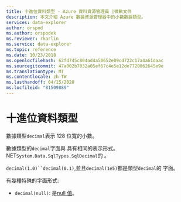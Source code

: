 ```yaml
---
title: 十進位資料類型 - Azure 資料資源管理員 |微軟文件
description: 本文介紹 Azure 數據資源管理器中的小數數據類型。
services: data-explorer
author: orspod
ms.author: orspodek
ms.reviewer: rkarlin
ms.service: data-explorer
ms.topic: reference
ms.date: 10/23/2018
ms.openlocfilehash: 62fd745c804ad4a50652e09cd722c17a4a61daac
ms.sourcegitcommit: 47a002b7032a05ef67c4e5e12de7720062645e9e
ms.translationtype: MT
ms.contentlocale: zh-TW
ms.lasthandoff: 04/15/2020
ms.locfileid: "81509889"
---
```

# <a name="the-decimal-data-type"></a>十進位資料類型

數據類型`decimal`表示 128 位寬的小數。

數據類型的`decimal`字面與 具有相同的表示形式。NET`System.Data.SqlTypes.SqlDecimal`的 。

`decimal(1.0)``decimal(0.1)`,並且`decimal(1e5)`都是類型`decimal`的 字面。

有幾種特殊的字面形式:
* `decimal(null)`: 是[null 值](null-values.md)。